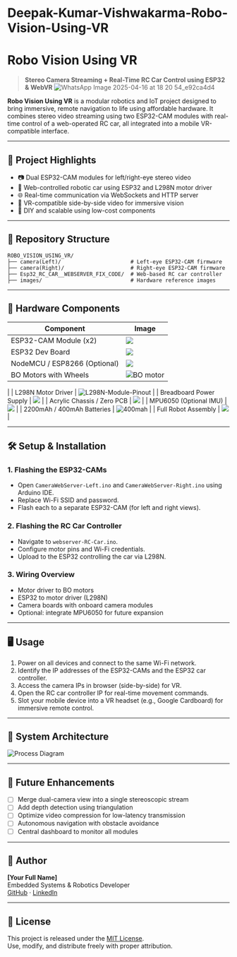 # Deepak-Kumar-Vishwakarma-Robo-Vision-Using-VR


# Robo Vision Using VR

> **Stereo Camera Streaming + Real-Time RC Car Control using ESP32 & WebVR**
![WhatsApp Image 2025-04-16 at 18 20 54_e92ca4d4](https://github.com/user-attachments/assets/e84c398d-6426-4607-a6a6-ea2a9f8537f9)


**Robo Vision Using VR** is a modular robotics and IoT project designed to bring immersive, remote navigation to life using affordable hardware. It combines stereo video streaming using two ESP32-CAM modules with real-time control of a web-operated RC car, all integrated into a mobile VR-compatible interface.

---

## 🧠 Project Highlights

- 📷 Dual ESP32-CAM modules for left/right-eye stereo video
- 🚗 Web-controlled robotic car using ESP32 and L298N motor driver
- 🌐 Real-time communication via WebSockets and HTTP server
- 🥽 VR-compatible side-by-side video for immersive vision
- 🧩 DIY and scalable using low-cost components

---

## 📁 Repository Structure

```
ROBO_VISION_USING_VR/
├── camera(Left)/                      # Left-eye ESP32-CAM firmware
├── camera(Right)/                     # Right-eye ESP32-CAM firmware
├── Esp32_RC_CAR__WEBSERVER_FIX_CODE/  # Web-based RC car controller
├── images/                            # Hardware reference images
```

---

## 🔧 Hardware Components

| Component                        | Image |
|----------------------------------|-------|
| ESP32-CAM Module (x2)            | ![](images/ESP32-CAM-Pinout.web) |
| ESP32 Dev Board                  | ![](images/ESP32-Pinout.webp) |
| NodeMCU / ESP8266 (Optional)     | ![](images/ESP8266-Pinout-NodeMCU.webp) |
| BO Motors with Wheels            | ![BO motor](https://github.com/user-attachments/assets/d507746c-9254-4f72-b7ed-d205bc06a631)
 |
| L298N Motor Driver               | ![L298N-Module-Pinout](https://github.com/user-attachments/assets/4e2ee618-8595-4109-bbbd-bf6a8d1b39a9)
 |
| Breadboard Power Supply          | ![](images/Breadboard%20power%20supply%20module.jpg) |
| Acrylic Chassis / Zero PCB       | ![](images/Arylic_zero_pcb_board.jpeg) |
| MPU6050 (Optional IMU)           | ![](images/mpu6050.jpeg) |
| 2200mAh / 400mAh Batteries       | ![400mah](https://github.com/user-attachments/assets/8b78dca5-318f-48b6-8828-6c3abc4dd083)
 |
| Full Robot Assembly              | ![](images/Bot.png) |

---

## 🛠️ Setup & Installation

### 1. Flashing the ESP32-CAMs

- Open `CameraWebServer-Left.ino` and `CameraWebServer-Right.ino` using Arduino IDE.
- Replace Wi-Fi SSID and password.
- Flash each to a separate ESP32-CAM (for left and right views).

### 2. Flashing the RC Car Controller

- Navigate to `webserver-RC-Car.ino`.
- Configure motor pins and Wi-Fi credentials.
- Upload to the ESP32 controlling the car via L298N.

### 3. Wiring Overview

- Motor driver to BO motors
- ESP32 to motor driver (L298N)
- Camera boards with onboard camera modules
- Optional: integrate MPU6050 for future expansion

---

## 🖥️ Usage

1. Power on all devices and connect to the same Wi-Fi network.
2. Identify the IP addresses of the ESP32-CAMs and the ESP32 car controller.
3. Access the camera IPs in browser (side-by-side) for VR.
4. Open the RC car controller IP for real-time movement commands.
5. Slot your mobile device into a VR headset (e.g., Google Cardboard) for immersive remote control.

---

## 🧩 System Architecture

![Process Diagram](images/process.png)

---

## 📌 Future Enhancements

- [ ] Merge dual-camera view into a single stereoscopic stream
- [ ] Add depth detection using triangulation
- [ ] Optimize video compression for low-latency transmission
- [ ] Autonomous navigation with obstacle avoidance
- [ ] Central dashboard to monitor all modules

---

## 👤 Author

**[Your Full Name]**  
Embedded Systems & Robotics Developer  
[GitHub](https://github.com/your-username) · [LinkedIn](https://linkedin.com/in/your-profile)

---

## 📜 License

This project is released under the [MIT License](LICENSE).  
Use, modify, and distribute freely with proper attribution.
